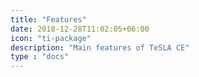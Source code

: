 ```yaml
---
title: "Features"
date: 2018-12-28T11:02:05+06:00
icon: "ti-package"
description: "Main features of TeSLA CE"
type : "docs"
---
```

